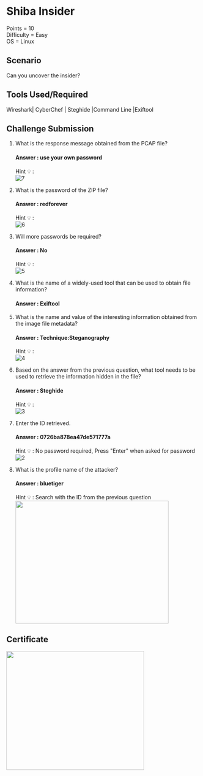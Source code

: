 # Shiba Insider

Points = 10  
Difficulty = Easy  
OS = Linux

Scenario
----------
Can you uncover the insider?

Tools Used/Required
--------------------
Wireshark| CyberChef   |  Steghide    |Command Line     |Exiftool

Challenge Submission
--------------------

1. What is the response message obtained from the PCAP file?
    #### Answer : use your own password
    Hint 💡 :      
   ![7](https://github.com/AthiraBR/PortfolioProjects/assets/87892369/a01c8fe8-f203-41aa-94eb-57307bdb610a)

2. What is the password of the ZIP file?
    #### Answer : redforever
    Hint 💡 :          
   ![6](https://github.com/AthiraBR/PortfolioProjects/assets/87892369/6a6d4bd5-b4a1-4588-b6d4-b002415a174c)
   
3. Will more passwords be required?
    #### Answer : No
     Hint 💡 :    
   ![5](https://github.com/AthiraBR/PortfolioProjects/assets/87892369/0f6dab54-8fb8-4797-8d26-0876f612fc71)

4. What is the name of a widely-used tool that can be used to obtain file information?
    #### Answer : Exiftool
   
5. What is the name and value of the interesting information obtained from the image file metadata?
    #### Answer : Technique:Steganography
    Hint 💡 :      
   ![4](https://github.com/AthiraBR/PortfolioProjects/assets/87892369/bdb46111-61d4-4e3f-8b3d-38ef31f6d858)

6. Based on the answer from the previous question, what tool needs to be used to retrieve the information hidden in the file?
    #### Answer : Steghide
    Hint 💡 :    
   ![3](https://github.com/AthiraBR/PortfolioProjects/assets/87892369/7895d895-1f3c-460b-87f4-baef8c3ea94d)

7. Enter the ID retrieved.
   #### Answer : 0726ba878ea47de571777a
   Hint 💡 :   No password required,  Press "Enter" when asked for  password            
   ![2](https://github.com/AthiraBR/PortfolioProjects/assets/87892369/84470cb5-b96a-4eef-9c5c-990b09396430)
   
8. What is the profile name of the attacker?
   #### Answer : bluetiger
   Hint 💡 :  Search with the ID from the previous question   
   <img src ="https://github.com/AthiraBR/PortfolioProjects/assets/87892369/c2285968-9a6f-4d66-9a9d-c8a0c2a2d080" width= "400" height="320">

Certificate
----------------
<img src="https://github.com/AthiraBR/PortfolioProjects/assets/87892369/3dfef635-97d6-4532-8586-f461de790924" width="360" height="310">

